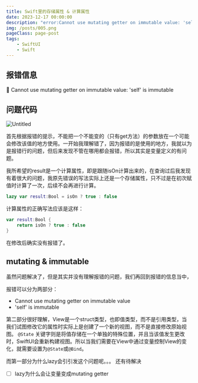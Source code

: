 ```yaml
---
title: Swift里的存储属性 & 计算属性
date: 2023-12-17 00:00:00
description: "error:Cannot use mutating getter on immutable value: 'self' is immutable"
img: /posts/005.png
pageClass: page-post
tags:
    - SwiftUI
    - Swift
---
```


## 报错信息

<aside>
🔴 Cannot use mutating getter on immutable value: 'self' is immutable

</aside>

## 问题代码

![Untitled](/posts/005.png)

首先根据报错的提示，不能把一个不能变的（只有get方法）的参数放在一个可能会修改该值的地方使用。一开始我理解错了，因为报错的是使用的地方，我就以为是报错行的问题，但后来发现不管在哪用都会报错，所以其实是变量定义的有问题。

我所希望的result是一个计算属性，即是跟随isOn计算出来的，在查询过后我发现有着很大的问题，我原先错误的写法实际上还是一个存储属性，只不过是在初次赋值时计算了一次，后续不会再进行计算。

```swift
lazy var result:Bool = isOn ? true : false
```

计算属性的正确写法应该是这样：

```swift
var result:Bool {
	return isOn ? true : false
}
```

在修改后确实没有报错了。

## mutating & immutable

虽然问题解决了，但是其实并没有理解报错的问题，我们再回到报错的信息当中，

报错可以分为两部分：

- Cannot use mutating getter on immutable value
- 'self' is immutable

第二部分很好理解，View是一个struct类型，也即值类型，而不是引用类型，当我们试图修改它的属性时实际上是创建了一个新的视图，而不是直接修改原始视图。 `@State` 关键字则是将值存储在一个单独的特殊位置，并且当该值发生更改时，SwiftUI会重新构建视图。所以当我们需要在View中通过变量控制View的变化，就需要设置为`@State`或`@Bind`。

而第一部分为什么lazy会引引发这个问题呢。。。 还有待解决

- [ ]  lazy为什么会让变量变成mutating getter